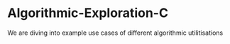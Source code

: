 # Algorithmic-Exploration-C
We are diving into example use cases of different algorithmic utilitisations
